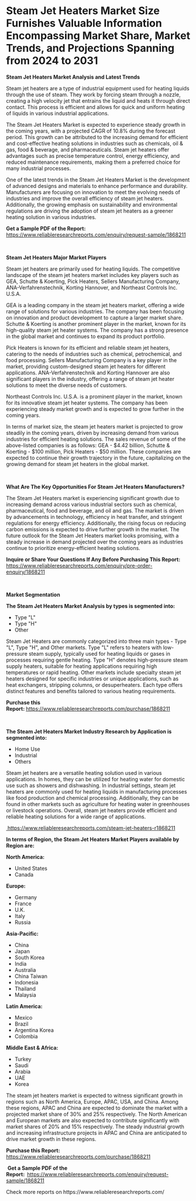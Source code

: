 <p><h1>Steam Jet Heaters Market Size Furnishes Valuable Information Encompassing Market Share, Market Trends, and Projections Spanning from 2024 to 2031</h1></p><p><strong>Steam Jet Heaters Market Analysis and Latest Trends</strong></p>
<p><p>Steam jet heaters are a type of industrial equipment used for heating liquids through the use of steam. They work by forcing steam through a nozzle, creating a high velocity jet that entrains the liquid and heats it through direct contact. This process is efficient and allows for quick and uniform heating of liquids in various industrial applications.</p><p>The Steam Jet Heaters Market is expected to experience steady growth in the coming years, with a projected CAGR of 10.8% during the forecast period. This growth can be attributed to the increasing demand for efficient and cost-effective heating solutions in industries such as chemicals, oil & gas, food & beverage, and pharmaceuticals. Steam jet heaters offer advantages such as precise temperature control, energy efficiency, and reduced maintenance requirements, making them a preferred choice for many industrial processes.</p><p>One of the latest trends in the Steam Jet Heaters Market is the development of advanced designs and materials to enhance performance and durability. Manufacturers are focusing on innovation to meet the evolving needs of industries and improve the overall efficiency of steam jet heaters. Additionally, the growing emphasis on sustainability and environmental regulations are driving the adoption of steam jet heaters as a greener heating solution in various industries.</p></p>
<p><strong>Get a Sample PDF of the Report:&nbsp;</strong> <a href="https://www.reliableresearchreports.com/enquiry/request-sample/1868211">https://www.reliableresearchreports.com/enquiry/request-sample/1868211</a></p>
<p>&nbsp;</p>
<p><strong>Steam Jet Heaters Major Market Players</strong></p>
<p><p>Steam jet heaters are primarily used for heating liquids. The competitive landscape of the steam jet heaters market includes key players such as GEA, Schutte & Koerting, Pick Heaters, Sellers Manufacturing Company, ANA-Verfahrenstechnik, Korting Hannover, and Northeast Controls Inc. U.S.A. </p><p>GEA is a leading company in the steam jet heaters market, offering a wide range of solutions for various industries. The company has been focusing on innovation and product development to capture a larger market share. Schutte & Koerting is another prominent player in the market, known for its high-quality steam jet heater systems. The company has a strong presence in the global market and continues to expand its product portfolio.</p><p>Pick Heaters is known for its efficient and reliable steam jet heaters, catering to the needs of industries such as chemical, petrochemical, and food processing. Sellers Manufacturing Company is a key player in the market, providing custom-designed steam jet heaters for different applications. ANA-Verfahrenstechnik and Korting Hannover are also significant players in the industry, offering a range of steam jet heater solutions to meet the diverse needs of customers.</p><p>Northeast Controls Inc. U.S.A. is a prominent player in the market, known for its innovative steam jet heater systems. The company has been experiencing steady market growth and is expected to grow further in the coming years. </p><p>In terms of market size, the steam jet heaters market is projected to grow steadily in the coming years, driven by increasing demand from various industries for efficient heating solutions. The sales revenue of some of the above-listed companies is as follows: GEA - $4.42 billion, Schutte & Koerting - $100 million, Pick Heaters - $50 million. These companies are expected to continue their growth trajectory in the future, capitalizing on the growing demand for steam jet heaters in the global market.</p></p>
<p>&nbsp;</p>
<p><strong>What Are The Key Opportunities For Steam Jet Heaters Manufacturers?</strong></p>
<p><p>The Steam Jet Heaters market is experiencing significant growth due to increasing demand across various industrial sectors such as chemical, pharmaceutical, food and beverage, and oil and gas. The market is driven by advancements in technology, efficiency in heat transfer, and stringent regulations for energy efficiency. Additionally, the rising focus on reducing carbon emissions is expected to drive further growth in the market. The future outlook for the Steam Jet Heaters market looks promising, with a steady increase in demand projected over the coming years as industries continue to prioritize energy-efficient heating solutions.</p></p>
<p><strong>Inquire or Share Your Questions If Any Before Purchasing This Report:</strong> <a href="https://www.reliableresearchreports.com/enquiry/pre-order-enquiry/1868211">https://www.reliableresearchreports.com/enquiry/pre-order-enquiry/1868211</a></p>
<p>&nbsp;</p>
<p><strong>Market Segmentation</strong></p>
<p><strong>The Steam Jet Heaters Market Analysis by types is segmented into:</strong></p>
<p><ul><li>Type "L"</li><li>Type "H"</li><li>Other</li></ul></p>
<p><p>Steam Jet Heaters are commonly categorized into three main types - Type "L", Type "H", and Other markets. Type "L" refers to heaters with low-pressure steam supply, typically used for heating liquids or gases in processes requiring gentle heating. Type "H" denotes high-pressure steam supply heaters, suitable for heating applications requiring high temperatures or rapid heating. Other markets include specialty steam jet heaters designed for specific industries or unique applications, such as heat exchangers, stripping columns, or desuperheaters. Each type offers distinct features and benefits tailored to various heating requirements.</p></p>
<p><strong>Purchase this Report:&nbsp;</strong><a href="https://www.reliableresearchreports.com/purchase/1868211">https://www.reliableresearchreports.com/purchase/1868211</a></p>
<p>&nbsp;</p>
<p><strong>The Steam Jet Heaters Market Industry Research by Application is segmented into:</strong></p>
<p><ul><li>Home Use</li><li>Industrial</li><li>Others</li></ul></p>
<p><p>Steam jet heaters are a versatile heating solution used in various applications. In homes, they can be utilized for heating water for domestic use such as showers and dishwashing. In industrial settings, steam jet heaters are commonly used for heating liquids in manufacturing processes like food production and chemical processing. Additionally, they can be found in other markets such as agriculture for heating water in greenhouses or livestock operations. Overall, steam jet heaters provide efficient and reliable heating solutions for a wide range of applications.</p></p>
<p><a href="https://www.reliableresearchreports.com/steam-jet-heaters-r1868211">&nbsp;https://www.reliableresearchreports.com/steam-jet-heaters-r1868211</a></p>
<p><strong>In terms of Region, the Steam Jet Heaters Market Players available by Region are:</strong></p>
<p>
    <p> <strong> North America: </strong>
        <ul>
            <li>United States</li>
            <li>Canada</li>
        </ul>
        </p> 
    <p> <strong> Europe: </strong>
        <ul>
            <li>Germany</li>
            <li>France</li>
            <li>U.K.</li>
            <li>Italy</li>
            <li>Russia</li>
        </ul>
        </p> 
    <p> <strong> Asia-Pacific: </strong>
        <ul>
            <li>China</li>
            <li>Japan</li>
            <li>South Korea</li>
            <li>India</li>
            <li>Australia</li>
            <li>China Taiwan</li>
            <li>Indonesia</li>
            <li>Thailand</li>
            <li>Malaysia</li>
        </ul>
        </p> 
    <p> <strong> Latin America: </strong>
        <ul>
            <li>Mexico</li>
            <li>Brazil</li>
            <li>Argentina Korea</li>
            <li>Colombia</li>
        </ul>
        </p> 
    <p> <strong> Middle East & Africa: </strong>
        <ul>
            <li>Turkey</li>
            <li>Saudi</li>
            <li>Arabia</li>
            <li>UAE</li>
            <li>Korea</li>
        </ul>
    </p>
    </p>
<p><p>The steam jet heaters market is expected to witness significant growth in regions such as North America, Europe, APAC, USA, and China. Among these regions, APAC and China are expected to dominate the market with a projected market share of 30% and 25% respectively. The North American and European markets are also expected to contribute significantly with market shares of 20% and 15% respectively. The steady industrial growth and increasing infrastructure projects in APAC and China are anticipated to drive market growth in these regions.</p></p>
<p><strong>Purchase this Report: </strong><a href="https://www.reliableresearchreports.com/purchase/1868211">https://www.reliableresearchreports.com/purchase/1868211</a></p>
<p>&nbsp;<strong>Get a Sample PDF of the Report:&nbsp;&nbsp;</strong><a href="https://www.reliableresearchreports.com/enquiry/request-sample/1868211">https://www.reliableresearchreports.com/enquiry/request-sample/1868211</a></p>
<p><strong></strong></p>
<p>Check more reports on https://www.reliableresearchreports.com/</p>
